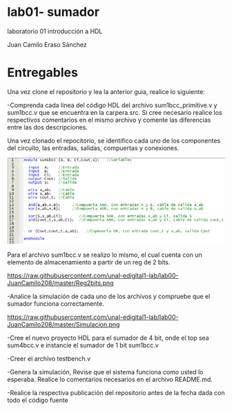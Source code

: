 # lab01- sumador 
laboratorio 01 introducción a HDL

Juan Camilo Eraso Sánchez

# Entregables

Una vez clone el repositorio y lea la anterior guia, realice lo siguiente:

-Comprenda cada línea del código HDL del archivo sum1bcc_primitive.v y sum1bcc.v que se encuentra en la carpera src. Si cree necesario realice los respectivos comentarios en el mismo archivo y comente las diferencias entre las dos descripciones.

Una vez clonado el repocitorio, se identifico cada uno de los componentes del circuito, las entradas, salidas, compuertas y conexiones.

![conex](https://raw.githubusercontent.com/unal-edigital1-lab/lab00-JuanCamilo208/master/sum1bit.png)


Para el archivo sum1bcc.v se realizo lo mismo, el cual cuenta con un elemento de almacenamiento a partir de un reg de 2 bits.

https://raw.githubusercontent.com/unal-edigital1-lab/lab00-JuanCamilo208/master/Reg2bits.png

-Analice la simulación de cada uno de los archivos y compruebe que el sumador funciona correctamente.

https://raw.githubusercontent.com/unal-edigital1-lab/lab00-JuanCamilo208/master/Simulacion.png

-Cree el nuevo proyecto HDL para el sumador de 4 bit, onde el top sea sum4bcc.v e instancie el sumador de 1 bit sum1bcc.v

-Creer el archivo testbench.v

-Genera la simulación, Revise que el sistema funciona como usted lo esperaba. Realice lo comentarios necesarios en el archivo README.md.

-Realice la respectiva publicación del repositorio antes de la fecha dada con todo el código fuente
